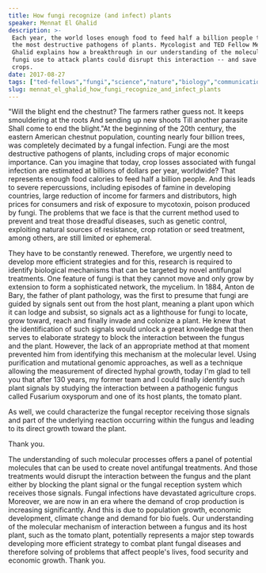 ```yaml
---
title: How fungi recognize (and infect) plants
speaker: Mennat El Ghalid
description: >-
 Each year, the world loses enough food to feed half a billion people to fungi,
 the most destructive pathogens of plants. Mycologist and TED Fellow Mennat El
 Ghalid explains how a breakthrough in our understanding of the molecular signals
 fungi use to attack plants could disrupt this interaction -- and save our
 crops.
date: 2017-08-27
tags: ["ted-fellows","fungi","science","nature","biology","communication","biodiversity","plants"]
slug: mennat_el_ghalid_how_fungi_recognize_and_infect_plants
---
```


"Will the blight end the chestnut? The farmers rather guess not. It keeps smouldering at
the roots And sending up new shoots Till another parasite Shall come to end the blight."At
the beginning of the 20th century, the eastern American chestnut population, counting
nearly four billion trees, was completely decimated by a fungal infection. Fungi are the
most destructive pathogens of plants, including crops of major economic importance. Can
you imagine that today, crop losses associated with fungal infection are estimated at
billions of dollars per year, worldwide? That represents enough food calories to feed half
a billion people. And this leads to severe repercussions, including episodes of famine in
developing countries, large reduction of income for farmers and distributors, high prices
for consumers and risk of exposure to mycotoxin, poison produced by fungi. The problems
that we face is that the current method used to prevent and treat those dreadful diseases,
such as genetic control, exploiting natural sources of resistance, crop rotation or seed
treatment, among others, are still limited or ephemeral.

They have to be constantly renewed. Therefore, we urgently need to develop more efficient
strategies and for this, research is required to identify biological mechanisms that can
be targeted by novel antifungal treatments. One feature of fungi is that they cannot move
and only grow by extension to form a sophisticated network, the mycelium. In 1884, Anton
de Bary, the father of plant pathology, was the first to presume that fungi are guided by
signals sent out from the host plant, meaning a plant upon which it can lodge and subsist,
so signals act as a lighthouse for fungi to locate, grow toward, reach and finally invade
and colonize a plant. He knew that the identification of such signals would unlock a great
knowledge that then serves to elaborate strategy to block the interaction between the
fungus and the plant. However, the lack of an appropriate method at that moment prevented
him from identifying this mechanism at the molecular level. Using purification and
mutational genomic approaches, as well as a technique allowing the measurement of directed
hyphal growth, today I'm glad to tell you that after 130 years, my former team and I could
finally identify such plant signals by studying the interaction between a pathogenic
fungus called Fusarium oxysporum and one of its host plants, the tomato
plant.

As well, we could characterize the fungal receptor receiving those signals and part of the
underlying reaction occurring within the fungus and leading to its direct growth toward
the plant.

Thank you.

The understanding of such molecular processes offers a panel of potential molecules that
can be used to create novel antifungal treatments. And those treatments would disrupt the
interaction between the fungus and the plant either by blocking the plant signal or the
fungal reception system which receives those signals. Fungal infections have devastated
agriculture crops. Moreover, we are now in an era where the demand of crop production is
increasing significantly. And this is due to population growth, economic development,
climate change and demand for bio fuels. Our understanding of the molecular mechanism of
interaction between a fungus and its host plant, such as the tomato plant, potentially
represents a major step towards developing more efficient strategy to combat plant fungal
diseases and therefore solving of problems that affect people's lives, food security and
economic growth. Thank you.

<!--
ad_duration=3.33
comment_count=6
event="TEDGlobal 2017"
external_start_time=0
has_talk_citation=0
intro_duration=11.82
is_subtitle_required="False"
is_talk_featured="True"
language="en"
language_swap="False"
native_language="en"
number_of_related_talks=6
number_of_speakers=1
number_of_subtitled_videos=27
number_of_tags=8
number_of_talk_download_languages=28
number_of_talk_more_resources=0
number_of_talk_recommendations=1
number_of_talks_take_actions=0
post_ad_duration=0.83
published_timestamp="2018-03-27 19:56:43"
recording_date="2017-08-27"
speaker_description="Mycologist"
speaker_is_published=1
speaker_name="Mennat El Ghalid"
talk_more_resources=[]
talk_name="How fungi recognize (and infect) plants"
talk_recommendations_blurb="More resources curated by Mennat El Ghalid"
talks_tags=["ted-fellows","fungi","science","nature","biology","communication","biodiversity","plants"]
talks_take_action=[]
url_audio="https://download.ted.com/talks/MennatElGhalid_2017G.mp3?apikey=acme-roadrunner"
url_photo_speaker="https://pe.tedcdn.com/images/ted/5a6dcb3b799c5585724776c108f2899156bd1d7f_254x191.jpg"
url_photo_talk="https://s3.amazonaws.com/talkstar-photos/uploads/39473d45-436c-4713-8a9f-b129f7848eb6/MennatElGhalid_2017G-embed.jpg"
url_webpage="https://www.ted.com/talks/mennat_el_ghalid_how_fungi_recognize_and_infect_plants"
video_type_name="TED Stage Talk"
-->
